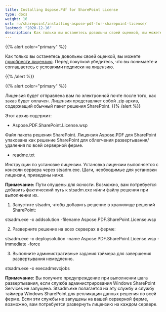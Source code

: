```yaml
---
title: Installing Aspose.Pdf for SharePoint License
type: docs
weight: 10
url: ru/sharepoint/installing-aspose-pdf-for-sharepoint-license/
lastmod: "2020-12-16"
description: Как только вы останетесь довольны своей оценкой, вы можете приобрести лицензию на PDF SharePoint API и следовать инструкциям по установке, чтобы применить ее.
---
```


{{% alert color="primary" %}}

Как только вы останетесь довольны своей оценкой, вы можете [приобрести лицензию](https://purchase.aspose.com/buy). Перед покупкой убедитесь, что вы понимаете и соглашаетесь с условиями подписки на лицензию.

{{% /alert %}}

{{% alert color="primary" %}}

Лицензия будет отправлена вам по электронной почте после того, как заказ будет оплачен. Лицензия представляет собой .zip архив, содержащий обычный пакет решения SharePoint.
{{% /alert %}}

Этот архив содержит:

- Aspose.PDF.SharePoint.License.wsp

Файл пакета решения SharePoint. Лицензия Aspose.PDF для SharePoint упакована как решение SharePoint для облегчения развертывания/удаления по всей серверной ферме.

- readme.txt

Инструкции по установке лицензии.
 Установка лицензии выполняется с консоли сервера через stsadm.exe. Шаги, необходимые для установки лицензии, приведены ниже.

**Примечание:** Пути опущены для ясности. Возможно, вам потребуется добавить фактический путь к stsadm.exe и/или файлу решения при выполнении их.

1. Запустите stsadm, чтобы добавить решение в хранилище решений SharePoint:

stsadm.exe -o addsolution -filename Aspose.PDF.SharePoint.License.wsp

2. Разверните решение на всех серверах в ферме:

stsadm.exe -o deploysolution -name Aspose.PDF.SharePoint.License.wsp -immediate -force

3. Выполните административные задания таймера для завершения развертывания немедленно.

stsadm.exe -o execadmsvcjobs

**Примечание:** Вы получите предупреждение при выполнении шага развертывания, если служба администрирования Windows SharePoint Services не запущена. Stsadm.exe полагается на эту службу и службу таймера Windows SharePoint для репликации данных решения по всей ферме. Если эти службы не запущены на вашей серверной ферме, возможно, вам потребуется развернуть лицензию на каждом сервере.